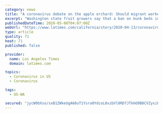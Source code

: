 ```yaml
---
category: news
title: "A coronavirus debate on the apple orchard: Should migrant workers be allowed to sleep in bunk beds?"
excerpt: "Washington state fruit growers say that a ban on bunk beds in farmworker housing would cut their seasonal work force in half, likely leading to food shortages and price hikes."
publishedDateTime: 2020-05-08T04:07:00Z
webUrl: "https://www.latimes.com/california/story/2020-04-13/coronavirus-restrictions-gavin-newsom-california-washington-oregon-western-state-pact"
type: article
quality: 71
heat: 71
published: false

provider:
  name: Los Angeles Times
  domain: latimes.com

topics:
  - Coronavirus in US
  - Coronavirus

tags:
  - US-WA

secured: "jycW9bXso/sxB1ZWkeUgA68uT1Ysra0YdcoL0xzbVl8RDfJTkHd9B8CVZyxiPRlNPuxgNkU8g2pXghBuSSRg3hNWoy6kGSp3eOieZ2+O5wS7R8ZJvgdhd+dt0up6sTWY4g3S0Qve7CtI7te7FH5ulPWJ1cwyBgptZmf5lqY/tU3o8Kek25KbiJQPIkslKnGC8J9kPqOv43id+sn1xR7ubOIzyt0CeUC4psXvGVHKHO5R2+SJp3EUZlPp37Zd8EIaYQCcCJNFl0vCooy1Wp+2UaOpIzQd9bL9wfeioHfK/7QXpIiZzZ7l5G1BsdWPwJm1NnZi76bkVlm3yJiIm+hDz1mtixK4e2aWZq86xn61yL8Y8x1OV6d3F4HyJ9PNTLN8DUE77n3gG5GKP+AVC67WiopUxfMvnlX7EdnBu44BexvSiwMYKI7LNZN8oEQC4+GcykqgQoepOJvygc6YgfU7geYtktLhL7xKXWk95p1llao=;xYrI/m59L/4B9UimD4mCzQ=="
---
```


